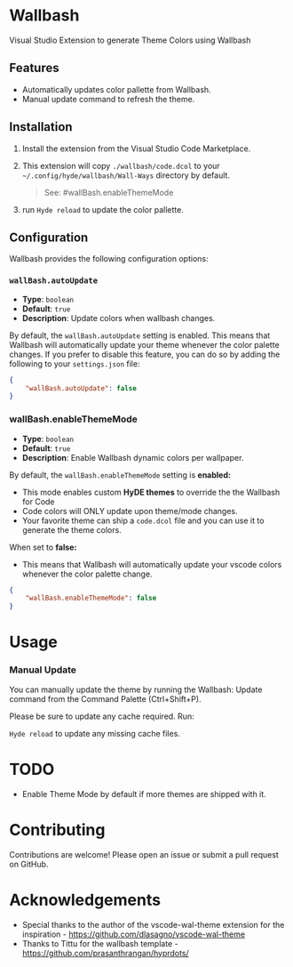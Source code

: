 # Wallbash

Visual Studio Extension to generate Theme Colors using Wallbash

## Features

- Automatically updates color pallette from Wallbash.
- Manual update command to refresh the theme.

## Installation

1. Install the extension from the Visual Studio Code Marketplace.
2. This extension will copy `./wallbash/code.dcol` to your `~/.config/hyde/wallbash/Wall-Ways` directory by default.

   > See: #wallBash.enableThemeMode
   >
3. run `Hyde reload` to update the color pallette.

## Configuration

Wallbash provides the following configuration options:

### `wallBash.autoUpdate`

- **Type**: `boolean`
- **Default**: `true`
- **Description**: Update colors when wallbash changes.

By default, the `wallBash.autoUpdate` setting is enabled. This means that Wallbash will automatically update your theme whenever the color palette changes. If you prefer to disable this feature, you can do so by adding the following to your `settings.json` file:

```json
{
    "wallBash.autoUpdate": false
}

```

### wallBash.enableThemeMode

- **Type**: `boolean`
- **Default**: `true`
- **Description**: Enable Wallbash dynamic colors per wallpaper.

By default, the `wallBash.enableThemeMode` setting is **enabled:**

* This mode enables custom **HyDE themes** to override the the Wallbash for Code
* Code colors will ONLY update upon theme/mode changes.
* Your favorite theme can ship a `code.dcol` file and you can use it to generate the theme colors.

When set to **false:**

* This means that Wallbash will automatically update your vscode colors whenever the color palette change.

```json
{
    "wallBash.enableThemeMode": false
}

```

# Usage

### Manual Update

You can manually update the theme by running the Wallbash: Update command from the Command Palette (Ctrl+Shift+P).

Please be sure to update any cache required. Run:

`Hyde reload` to update any missing cache files.

# TODO

* Enable Theme Mode by default if more themes are shipped with it.

# Contributing

Contributions are welcome! Please open an issue or submit a pull request on GitHub.

# Acknowledgements

* Special thanks to the author of the vscode-wal-theme extension for the inspiration - https://github.com/dlasagno/vscode-wal-theme
* Thanks to Tittu for the wallbash template -  https://github.com/prasanthrangan/hyprdots/
